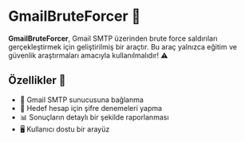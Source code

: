 # GmailBruteForcer 🚀
**GmailBruteForcer**, Gmail SMTP üzerinden brute force saldırıları gerçekleştirmek için geliştirilmiş bir araçtır. Bu araç yalnızca eğitim ve güvenlik araştırmaları amacıyla kullanılmalıdır! ⚠️

## Özellikler 🌟

- 📧 Gmail SMTP sunucusuna bağlanma
- 🔑 Hedef hesap için şifre denemeleri yapma
- 📊 Sonuçların detaylı bir şekilde raporlanması
- 🖥️ Kullanıcı dostu bir arayüz
